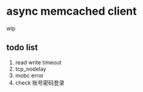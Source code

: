 # async memcached client

wip

## todo list

1. read write timeout
1. tcp_nodelay
1. mobc error
1. check 账号密码登录
